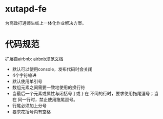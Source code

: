 # xutapd-fe
为高效打通师生线上一体化作业解决方案。
# 代码规范
扩展自airbnb: [airbnb规范文档](https://github.com/lin-123/javascript)
* 默认可以使用console，发布代码时会关闭
* 4个字符缩进
* 默认使用单引号
* 数组元素之间需要一致地使用的换行符
* 当最后一个元素或属性与闭括号 ] 或 } 在 不同的行时，要求使用拖尾逗号；当在 同一行时，禁止使用拖尾逗号。
* 行尾必须加上分号
* 要求花括号内有空格
